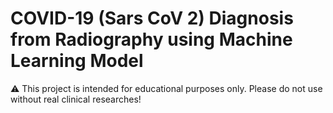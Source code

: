 # COVID-19 (Sars CoV 2) Diagnosis from Radiography using Machine Learning Model

⚠ This project is intended for educational purposes only. Please do not use without real clinical researches!

